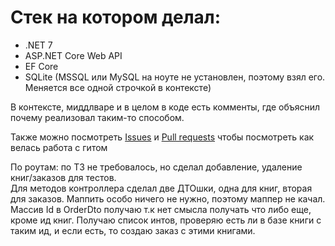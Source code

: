 # Стек на котором делал:
- .NET 7
- ASP.NET Core Web API <br/>
- EF Core <br/>
- SQLite (MSSQL или MySQL на ноуте не установлен, поэтому взял его. Меняется все одной строчкой в контексте)

В контексте, миддлваре и в целом в коде есть комменты, где объяснил почему реализовал таким-то способом.

Также можно посмотреть [Issues](https://github.com/egorrrmiller/kaspel/issues?q=is%3Aissue+is%3Aclosed) и [Pull requests](https://github.com/egorrrmiller/kaspel/pulls?q=is%3Apr+is%3Aclosed) чтобы посмотреть как велась работа с гитом

По роутам: по ТЗ не требовалось, но сделал добавление, удаление книг/заказов для тестов. <br/>
Для методов контроллера сделал две ДТОшки, одна для книг, вторая для заказов. Маппить особо ничего не нужно, поэтому маппер не качал. <br/>
Массив Id в OrderDto получаю т.к нет смысла получать что либо еще, кроме ид книг. Получаю список интов, проверяю есть ли в базе книги с таким ид, и если есть, то создаю заказ с этими книгами. <br/>
